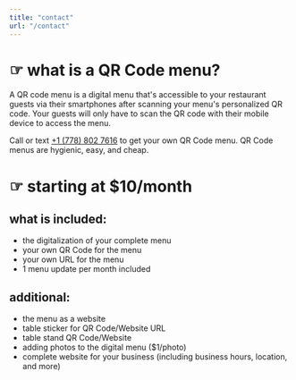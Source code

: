```yaml
---
title: "contact"
url: "/contact"
---
```


# ☞ what is a QR Code menu?
A QR code menu is a digital menu that's accessible to your restaurant guests via their smartphones after scanning your menu's personalized QR code. Your guests will only have to scan the QR code with their mobile device to access the menu.


Call or text [+1 (778) 802 7616](tel:+17788027616) to get your own QR Code menu. QR Code menus are hygienic, easy, and cheap.


# ☞ starting at $10/month


## what is included:

- the digitalization of your complete menu 
- your own QR Code for the menu
- your own URL for the menu
- 1 menu update per month included 


## additional:

- the menu as a website
- table sticker for QR Code/Website URL
- table stand QR Code/Website 
- adding photos to the digital menu ($1/photo)
- complete website for your business (including business hours, location, and more)